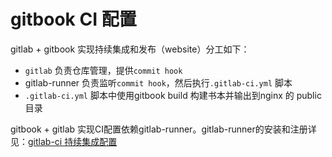 # gitbook CI 配置

gitlab + gitbook 实现持续集成和发布（website）分工如下：

* `gitlab` 负责仓库管理，提供`commit hook`
* gitlab-runner  负责监听`commit hook`，然后执行`.gitlab-ci.yml` 脚本
* `.gitlab-ci.yml`  脚本中使用gitbook build 构建书本并输出到nginx 的 public目录

gitbook + gitlab 实现CI配置依赖gitlab-runner。gitlab-runner的安装和注册详见：[gitlab-ci 持续集成配置](/gitlabpei-zhi-gitlab-runner.md)



